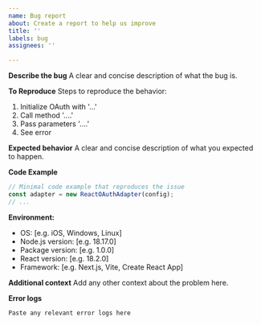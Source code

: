 ```yaml
---
name: Bug report
about: Create a report to help us improve
title: ''
labels: bug
assignees: ''

---
```


**Describe the bug**
A clear and concise description of what the bug is.

**To Reproduce**
Steps to reproduce the behavior:
1. Initialize OAuth with '...'
2. Call method '....'
3. Pass parameters '....'
4. See error

**Expected behavior**
A clear and concise description of what you expected to happen.

**Code Example**
```typescript
// Minimal code example that reproduces the issue
const adapter = new ReactOAuthAdapter(config);
// ...
```

**Environment:**
 - OS: [e.g. iOS, Windows, Linux]
 - Node.js version: [e.g. 18.17.0]
 - Package version: [e.g. 1.0.0]
 - React version: [e.g. 18.2.0]
 - Framework: [e.g. Next.js, Vite, Create React App]

**Additional context**
Add any other context about the problem here.

**Error logs**
```
Paste any relevant error logs here
```
